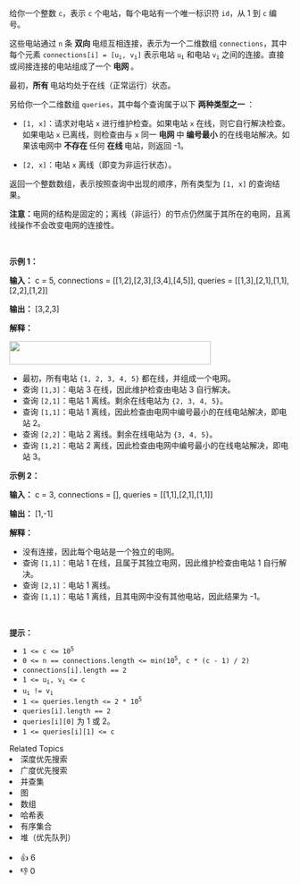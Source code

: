 <p data-end="401" data-start="120">给你一个整数 <code data-end="194" data-start="191">c</code>，表示 <code data-end="211" data-start="208">c</code> 个电站，每个电站有一个唯一标识符 <code>id</code>，从 1 到 <code>c</code>&nbsp;编号。</p>

<p data-end="401" data-start="120">这些电站通过 <code data-end="295" data-start="292">n</code> 条&nbsp;<strong>双向&nbsp;</strong>电缆互相连接，表示为一个二维数组 <code data-end="357" data-start="344">connections</code>，其中每个元素 <code data-end="430" data-start="405">connections[i] = [u<sub>i</sub>, v<sub>i</sub>]</code> 表示电站 <code>u<sub>i</sub></code> 和电站 <code>v<sub>i</sub></code> 之间的连接。直接或间接连接的电站组成了一个&nbsp;<strong>电网&nbsp;</strong>。</p>

<p data-end="626" data-start="586">最初，<strong>所有&nbsp;</strong>电站均处于在线（正常运行）状态。</p>

<p data-end="720" data-start="628">另给你一个二维数组 <code data-end="667" data-start="658">queries</code>，其中每个查询属于以下&nbsp;<strong>两种类型之一&nbsp;</strong>：</p>

<ul data-end="995" data-start="722"> 
 <li data-end="921" data-start="722"> <p data-end="921" data-start="724"><code data-end="732" data-start="724">[1, x]</code>：请求对电站 <code data-end="782" data-start="779">x</code> 进行维护检查。如果电站 <code>x</code> 在线，则它自行解决检查。如果电站 <code>x</code> 已离线，则检查由与 <code>x</code> 同一&nbsp;<strong>电网&nbsp;</strong>中&nbsp;<strong>编号最小&nbsp;</strong>的在线电站解决。如果该电网中&nbsp;<strong>不存在&nbsp;</strong>任何&nbsp;<strong>在线&nbsp;</strong>电站，则返回 -1。</p> </li> 
 <li data-end="995" data-start="923"> <p data-end="995" data-start="925"><code data-end="933" data-start="925">[2, x]</code>：电站 <code data-end="946" data-start="943">x</code> 离线（即变为非运行状态）。</p> </li> 
</ul>

<p data-end="1106" data-start="997">返回一个整数数组，表示按照查询中出现的顺序，所有类型为 <code data-end="1080" data-start="1072">[1, x]</code> 的查询结果。</p>

<p data-end="1106" data-start="997"><strong>注意：</strong>电网的结构是固定的；离线（非运行）的节点仍然属于其所在的电网，且离线操作不会改变电网的连接性。</p>

<p>&nbsp;</p>

<p><strong class="example">示例 1：</strong></p>

<div class="example-block"> 
 <p><strong>输入：</strong> <span class="example-io">c = 5, connections = [[1,2],[2,3],[3,4],[4,5]], queries = [[1,3],[2,1],[1,1],[2,2],[1,2]]</span></p> 
</div>

<p><strong>输出：</strong> <span class="example-io">[3,2,3]</span></p>

<p><strong>解释：</strong></p>

<p><img alt="" src="https://assets.leetcode.com/uploads/2025/04/15/powergrid.jpg" style="width: 361px; height: 42px;" /></p>

<ul> 
 <li data-end="223" data-start="143">最初，所有电站 <code>{1, 2, 3, 4, 5}</code> 都在线，并组成一个电网。</li> 
 <li data-end="322" data-start="226">查询 <code>[1,3]</code>：电站 3 在线，因此维护检查由电站 3 自行解决。</li> 
 <li data-end="402" data-start="325">查询 <code>[2,1]</code>：电站 1 离线。剩余在线电站为 <code>{2, 3, 4, 5}</code>。</li> 
 <li data-end="557" data-start="405">查询 <code>[1,1]</code>：电站 1 离线，因此检查由电网中编号最小的在线电站解决，即电站 2。</li> 
 <li data-end="641" data-start="560">查询 <code>[2,2]</code>：电站 2 离线。剩余在线电站为 <code>{3, 4, 5}</code>。</li> 
 <li data-end="800" data-start="644">查询 <code>[1,2]</code>：电站 2 离线，因此检查由电网中编号最小的在线电站解决，即电站 3。</li> 
</ul>

<p><strong class="example">示例 2：</strong></p>

<div class="example-block"> 
 <p><strong>输入：</strong> <span class="example-io">c = 3, connections = [], queries = [[1,1],[2,1],[1,1]]</span></p> 
</div>

<p><strong>输出：</strong> <span class="example-io">[1,-1]</span></p>

<p><strong>解释：</strong></p>

<ul> 
 <li data-end="976" data-start="909">没有连接，因此每个电站是一个独立的电网。</li> 
 <li data-end="1096" data-start="979">查询 <code>[1,1]</code>：电站 1 在线，且属于其独立电网，因此维护检查由电站 1 自行解决。</li> 
 <li data-end="1135" data-start="1099">查询 <code>[2,1]</code>：电站 1 离线。</li> 
 <li data-end="1237" data-start="1138">查询 <code>[1,1]</code>：电站 1 离线，且其电网中没有其他电站，因此结果为 -1。</li> 
</ul>

<p>&nbsp;</p>

<p><strong>提示：</strong></p>

<ul> 
 <li data-end="155" data-start="139"><code>1 &lt;= c &lt;= 10<sup>5</sup></code></li> 
 <li data-end="213" data-start="158"><code>0 &lt;= n == connections.length &lt;= min(10<sup>5</sup>, c * (c - 1) / 2)</code></li> 
 <li data-end="244" data-start="216"><code>connections[i].length == 2</code></li> 
 <li data-end="295" data-start="247"><code>1 &lt;= u<sub>i</sub>, v<sub>i</sub> &lt;= c</code></li> 
 <li data-end="338" data-start="298"><code>u<sub>i</sub> != v<sub>i</sub></code></li> 
 <li data-end="374" data-start="341"><code>1 &lt;= queries.length &lt;= 2 * 10<sup>5</sup></code></li> 
 <li data-end="401" data-start="377"><code>queries[i].length == 2</code></li> 
 <li data-end="436" data-start="404"><code>queries[i][0]</code> 为 1 或 2。</li> 
 <li data-end="462" data-start="439"><code>1 &lt;= queries[i][1] &lt;= c</code></li> 
</ul>

<div><div>Related Topics</div><div><li>深度优先搜索</li><li>广度优先搜索</li><li>并查集</li><li>图</li><li>数组</li><li>哈希表</li><li>有序集合</li><li>堆（优先队列）</li></div></div><br><div><li>👍 6</li><li>👎 0</li></div>